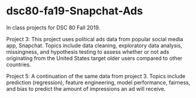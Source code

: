 # dsc80-fa19-Snapchat-Ads
In class projects for DSC 80 Fall 2019.

Project 3: This project uses political ads data from popular social media app, Snapchat. Topics include data cleaning, exploratory data analysis, missingness, and hypothesis testing to assess whether or not ads originating from the United States target older users compared to other countries.

Project 5: A continuation of the same data from project 3. Topics include prediction (regression), feature engineering, model performance, fairness, and bias to predict the amount of impressions an ad will receive.
